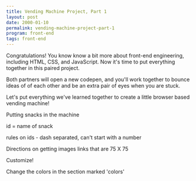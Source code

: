 ```yaml
---
title: Vending Machine Project, Part 1
layout: post
date: 2000-01-10
permalink: vending-machine-project-part-1
program: front-end
tags: front-end
---
```


Congratulations! You know know a bit more about front-end engineering, including HTML, CSS, and JavaScript. Now it's time to put everything together in this paired project.

Both partners will open a new codepen, and you'll work together to bounce ideas of of each other and be an extra pair of eyes when you are stuck.

Let's put everything we've learned together to create a little browser based vending machine!


Putting snacks in the machine

id = name of snack

rules on ids - dash separated, can't start with a number

Directions on getting images links that are 75 X 75


Customize!

Change the colors in the section marked 'colors'
